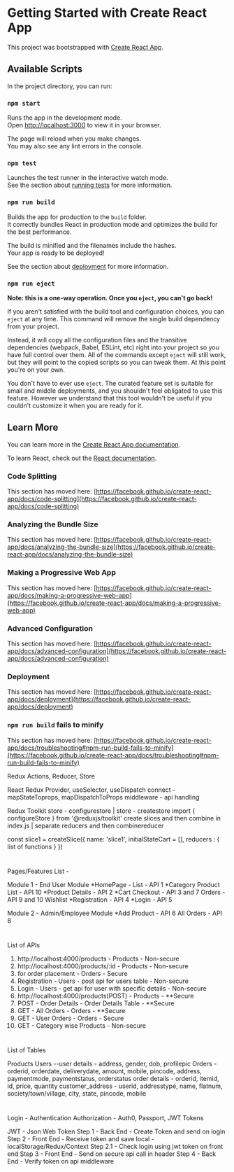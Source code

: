 # Getting Started with Create React App

This project was bootstrapped with [Create React App](https://github.com/facebook/create-react-app).

## Available Scripts

In the project directory, you can run:

### `npm start`

Runs the app in the development mode.\
Open [http://localhost:3000](http://localhost:3000) to view it in your browser.

The page will reload when you make changes.\
You may also see any lint errors in the console.

### `npm test`

Launches the test runner in the interactive watch mode.\
See the section about [running tests](https://facebook.github.io/create-react-app/docs/running-tests) for more information.

### `npm run build`

Builds the app for production to the `build` folder.\
It correctly bundles React in production mode and optimizes the build for the best performance.

The build is minified and the filenames include the hashes.\
Your app is ready to be deployed!

See the section about [deployment](https://facebook.github.io/create-react-app/docs/deployment) for more information.

### `npm run eject`

**Note: this is a one-way operation. Once you `eject`, you can't go back!**

If you aren't satisfied with the build tool and configuration choices, you can `eject` at any time. This command will remove the single build dependency from your project.

Instead, it will copy all the configuration files and the transitive dependencies (webpack, Babel, ESLint, etc) right into your project so you have full control over them. All of the commands except `eject` will still work, but they will point to the copied scripts so you can tweak them. At this point you're on your own.

You don't have to ever use `eject`. The curated feature set is suitable for small and middle deployments, and you shouldn't feel obligated to use this feature. However we understand that this tool wouldn't be useful if you couldn't customize it when you are ready for it.

## Learn More

You can learn more in the [Create React App documentation](https://facebook.github.io/create-react-app/docs/getting-started).

To learn React, check out the [React documentation](https://reactjs.org/).

### Code Splitting

This section has moved here: [https://facebook.github.io/create-react-app/docs/code-splitting](https://facebook.github.io/create-react-app/docs/code-splitting)

### Analyzing the Bundle Size

This section has moved here: [https://facebook.github.io/create-react-app/docs/analyzing-the-bundle-size](https://facebook.github.io/create-react-app/docs/analyzing-the-bundle-size)

### Making a Progressive Web App

This section has moved here: [https://facebook.github.io/create-react-app/docs/making-a-progressive-web-app](https://facebook.github.io/create-react-app/docs/making-a-progressive-web-app)

### Advanced Configuration

This section has moved here: [https://facebook.github.io/create-react-app/docs/advanced-configuration](https://facebook.github.io/create-react-app/docs/advanced-configuration)

### Deployment

This section has moved here: [https://facebook.github.io/create-react-app/docs/deployment](https://facebook.github.io/create-react-app/docs/deployment)

### `npm run build` fails to minify

This section has moved here: [https://facebook.github.io/create-react-app/docs/troubleshooting#npm-run-build-fails-to-minify](https://facebook.github.io/create-react-app/docs/troubleshooting#npm-run-build-fails-to-minify)




Redux
Actions, Reducer, Store


React Redux
Provider, useSelector, useDispatch
connect - mapStateToprops, mapDispatchToProps
middleware - api handling


Redux Toolkit
store - configurestore  | store - createstore
import { configureStore } from '@reduxjs/toolkit'
create slices and then combine in index.js | separate reducers and then combinereducer 


const slice1 = createSlice({
    name: 'slice1',
    initialStateCart = [],
    reducers : {
        list of functions
    }
})









# ###########################################################
Pages/Features List - 

Module 1 - End User Module
*HomePage - List - API 1
*Category Product List - API 10
*Product Details - API 2
*Cart
Checkout - API 3 and 7
Orders - API 9 and 10
Wishlist
*Registration - API 4
*Login - API 5


Module 2 - Admin/Employee Module
*Add Product - API 6
All Orders - API 8

# ###########################################################
List of APIs

1) http://localhost:4000/products - Products - Non-secure
2) http://localhost:4000/products/:id - Products - Non-secure
3) for order placement - Orders - Secure
4) Registration - Users - post api for users table - Non-secure
5) Login - Users - get api for user with specific details - Non-secure
6) http://localhost:4000/products(POST) - Products - **Secure
7) POST - Order Details - Order Details Table - **Secure
8) GET - All Orders - Orders - **Secure
9) GET - User Orders - Orders - Secure
10) GET - Category wise Products - Non-secure

# ###########################################################

List of Tables

Products
Users
--user details - address, gender, dob, profilepic
Orders - orderid, orderdate, deliverydate, amount, mobile, pincode, address, paymentmode, paymentstatus, orderstatus
order details - orderid, itemid, id, price, quantity
customer_address - userid, addresstype, name, flatnum, society/town/village, city, state, pincode, mobile





# ###########################################################


Login - 
Authentication
Authorization - Auth0, Passport, JWT Tokens



JWT - Json Web Token
Step 1 - Back End - Create Token and send on login
Step 2 - Front End - Receive token and save local - localStorage/Redux/Context
Step 2.1 - Check login using jwt token on front end
Step 3 - Front End - Send on secure api call in header
Step 4 - Back End - Verify token on api middleware

